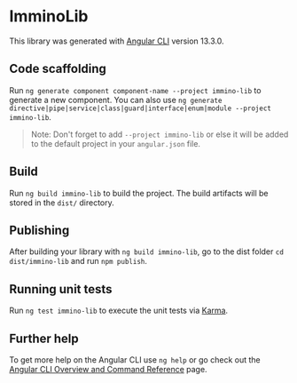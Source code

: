 # ImminoLib

This library was generated with [Angular CLI](https://github.com/angular/angular-cli) version 13.3.0.

## Code scaffolding

Run `ng generate component component-name --project immino-lib` to generate a new component. You can also use `ng generate directive|pipe|service|class|guard|interface|enum|module --project immino-lib`.
> Note: Don't forget to add `--project immino-lib` or else it will be added to the default project in your `angular.json` file. 

## Build

Run `ng build immino-lib` to build the project. The build artifacts will be stored in the `dist/` directory.

## Publishing

After building your library with `ng build immino-lib`, go to the dist folder `cd dist/immino-lib` and run `npm publish`.

## Running unit tests

Run `ng test immino-lib` to execute the unit tests via [Karma](https://karma-runner.github.io).

## Further help

To get more help on the Angular CLI use `ng help` or go check out the [Angular CLI Overview and Command Reference](https://angular.io/cli) page.

